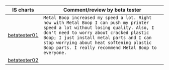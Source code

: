 IS charts | Comment/review by beta tester
----------|---------
[betatester01](./betatester01) | `Metal Boop increased my speed a lot. Right now with Metal Boop I can push my printer speed a lot without losing quality. Also, I don't need to worry about cracked plastic Boop; I just install metal parts and I can stop worrying about heat softening plastic Boop parts. I really recommend Metal Boop to everyone.`
[betatester02](./betatester02) | 
